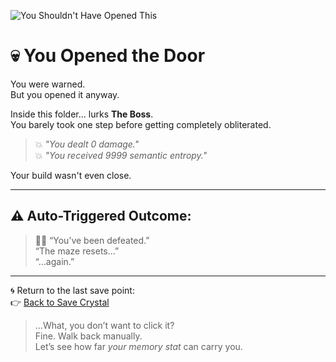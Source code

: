 ![You Shouldn't Have Opened This](./boss_warning.png)

# 💀 You Opened the Door

You were warned.  
But you opened it anyway.

Inside this folder... lurks **The Boss**.  
You barely took one step before getting completely obliterated.

> 💥 *"You dealt 0 damage."*  
> 💥 *"You received 9999 semantic entropy."*

Your build wasn't even close.

---

## ⚠️ Auto-Triggered Outcome:

> 🧙‍♂️ “You’ve been defeated.”  
> “The maze resets...”  
> “...again.”

---

🌀 Return to the last save point:  
👉 [Back to Save Crystal](../../I_am_not_lizardman/papers/save_crystal/README.md)

> ...What, you don’t want to click it?  
> Fine. Walk back manually.  
> Let’s see how far *your memory stat* can carry you.
